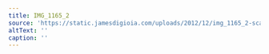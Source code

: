 ```yaml
---
title: IMG_1165_2
source: 'https://static.jamesdigioia.com/uploads/2012/12/img_1165_2-scaled.jpg'
altText: ''
caption: ''
---
```


